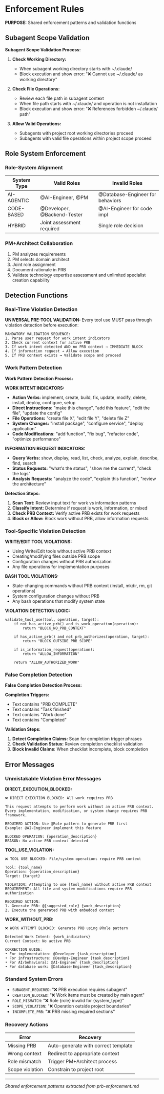 # Enforcement Rules

**PURPOSE:** Shared enforcement patterns and validation functions

## Subagent Scope Validation

**Subagent Scope Validation Process:**

1. **Check Working Directory:**
   - When subagent working directory starts with ~/.claude/
   - Block execution and show error: "❌ Cannot use ~/.claude/ as working directory"

2. **Check File Operations:**
   - Review each file path in subagent context
   - When file path starts with ~/.claude/ and operation is not installation
   - Block execution and show error: "❌ References forbidden ~/.claude/ path"

3. **Allow Valid Operations:**
   - Subagents with project root working directories proceed
   - Subagents with valid file operations within project scope proceed

## Role System Enforcement

### Role-System Alignment
| System Type | Valid Roles | Invalid Roles |
|-------------|------------|---------------|
| AI-AGENTIC | @AI-Engineer, @PM | @Database-Engineer for behaviors |
| CODE-BASED | @Developer, @Backend-Tester | @AI-Engineer for code impl |
| HYBRID | Joint assessment required | Single role decision |

### PM+Architect Collaboration
1. PM analyzes requirements
2. PM selects domain architect
3. Joint role assignment
4. Document rationale in PRB
5. Validate technology expertise assessment and unlimited specialist creation capability

## Detection Functions

### Real-Time Violation Detection

**UNIVERSAL PRE-TOOL VALIDATION:**
Every tool use MUST pass through violation detection before execution:

```
MANDATORY VALIDATION SEQUENCE:
1. Parse user request for work intent indicators
2. Check current context for active PRB
3. If work intent detected AND no PRB context → IMMEDIATE BLOCK
4. If information request → Allow execution
5. If PRB context exists → Validate scope and proceed
```

### Work Pattern Detection

**Work Pattern Detection Process:**

**WORK INTENT INDICATORS:**
- **Action Verbs:** implement, create, build, fix, update, modify, delete, install, deploy, configure, setup
- **Direct Instructions:** "make this change", "add this feature", "edit the file", "update the config"
- **File Operations:** "create file X", "edit file Y", "delete file Z"
- **System Changes:** "install package", "configure service", "deploy application"
- **Code Modifications:** "add function", "fix bug", "refactor code", "optimize performance"

**INFORMATION REQUEST INDICATORS:**
- **Query Verbs:** show, display, read, list, check, analyze, explain, describe, find, search
- **Status Requests:** "what's the status", "show me the current", "check the logs"
- **Analysis Requests:** "analyze the code", "explain this function", "review the architecture"

**Detection Steps:**
1. **Scan Text:** Review input text for work vs information patterns
2. **Classify Intent:** Determine if request is work, information, or mixed
3. **Check PRB Context:** Verify active PRB exists for work requests
4. **Block or Allow:** Block work without PRB, allow information requests

### Tool-Specific Violation Detection

**WRITE/EDIT TOOL VIOLATIONS:**
- Using Write/Edit tools without active PRB context
- Creating/modifying files outside PRB scope
- Configuration changes without PRB authorization
- Any file operations for implementation purposes

**BASH TOOL VIOLATIONS:**
- State-changing commands without PRB context (install, mkdir, rm, git operations)
- System configuration changes without PRB
- Any bash operations that modify system state

**VIOLATION DETECTION LOGIC:**
```
validate_tool_use(tool, operation, target):
    if not has_active_prb() and is_work_operation(operation):
        return "BLOCK_NO_PRB_CONTEXT"
    
    if has_active_prb() and not prb_authorizes(operation, target):
        return "BLOCK_OUTSIDE_PRB_SCOPE"
    
    if is_information_request(operation):
        return "ALLOW_INFORMATION"
    
    return "ALLOW_AUTHORIZED_WORK"
```

### False Completion Detection

**False Completion Detection Process:**

**Completion Triggers:**
- Text contains "PRB COMPLETE"
- Text contains "Task finished"
- Text contains "Work done"
- Text contains "Completed"

**Validation Steps:**
1. **Detect Completion Claims:** Scan for completion trigger phrases
2. **Check Validation Status:** Review completion checklist validation
3. **Block Invalid Claims:** When checklist incomplete, block completion

## Error Messages

### Unmistakable Violation Error Messages

**DIRECT_EXECUTION_BLOCKED:**
```
❌ DIRECT EXECUTION BLOCKED: All work requires PRB

This request attempts to perform work without an active PRB context.
Every implementation, modification, or system change requires PRB framework.

REQUIRED ACTION: Use @Role pattern to generate PRB first
Example: @AI-Engineer implement this feature

BLOCKED OPERATION: {operation_description}
REASON: No active PRB context detected
```

**TOOL_USE_VIOLATION:**
```
❌ TOOL USE BLOCKED: File/system operations require PRB context

Tool: {tool_name}
Operation: {operation_description}
Target: {target}

VIOLATION: Attempting to use {tool_name} without active PRB context
REQUIREMENT: All file and system modifications require PRB authorization

REQUIRED ACTION:
1. Generate PRB: @{suggested_role} {work_description}
2. Execute the generated PRB with embedded context
```

**WORK_WITHOUT_PRB:**
```
❌ WORK ATTEMPT BLOCKED: Generate PRB using @Role pattern

Detected Work Intent: {work_indicators}
Current Context: No active PRB

CORRECTION GUIDE:
• For implementation: @Developer {task_description}
• For infrastructure: @DevOps-Engineer {task_description}
• For AI/behavioral: @AI-Engineer {task_description}
• For database work: @Database-Engineer {task_description}
```

### Standard System Errors
- `SUBAGENT_REQUIRED`: "❌ PRB execution requires subagent"
- `CREATION_BLOCKED`: "❌ Work items must be created by main agent"
- `ROLE_MISMATCH`: "❌ Role {role} invalid for {system_type}"
- `SCOPE_VIOLATION`: "❌ Operation outside project boundaries"
- `INCOMPLETE_PRB`: "❌ PRB missing required sections"

### Recovery Actions
| Error | Recovery |
|-------|----------|
| Missing PRB | Auto-generate with correct template |
| Wrong context | Redirect to appropriate context |
| Role mismatch | Trigger PM+Architect process |
| Scope violation | Constrain to project root |

---
*Shared enforcement patterns extracted from prb-enforcement.md*
